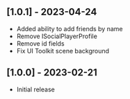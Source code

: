 ## [1.0.1] - 2023-04-24
- Added ability to add friends by name
- Remove ISocialPlayerProfile
- Remove id fields
- Fix UI Toolkit scene background

## [1.0.0] - 2023-02-21
- Initial release

